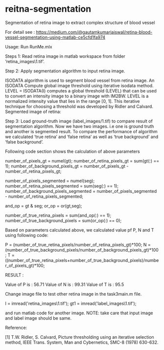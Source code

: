 # reitna-segmentation
Segmentation of retina image to extract complex structure of blood vessel

For detail see : https://medium.com/@gautamkumarjaiswal/retina-blood-vessel-segmentation-using-matlab-ce5cfd1fa974

Usage:
Run RunMe.mlx

Steps 1: Read retina image in matlab workspace from folder ‘retina_images\1.tif’.

Step 2: Apply segmentation algorithm to input retina image.

ISODATA algorithm is used to segment blood vessel from retina image. An ISODATA Compute global image threshold using iterative isodata method.   LEVEL = ISODATA(I) computes a global threshold (LEVEL) that can be  used to convert an intensity image to a binary image with IM2BW. LEVEL  is a normalized intensity value that lies in the range [0, 1].  This iterative technique for choosing a threshold was developed by Ridler and Calvard.
Segmented image of retina: 

Step 3: Load ground-truth image (label_images/1.tif) to compare result of segmentation algorithm. Now we have two images. i.e one is ground truth and another is segmented result. To compare the performance of algorithm we calculated ‘true retina’ and ‘false retina’ as well as ‘true background’ and ‘false background’.

Following code section shows the calculation of above parameters

number_of_pixels_gt = numel(gt);
number_of_retina_pixels_gt = sum(gt(:) == 1);
number_of_background_pixels_gt = number_of_pixels_gt - number_of_retina_pixels_gt;
 
number_of_pixels_segmented = numel(seg);
number_of_retina_pixels_segmented = sum(seg(:) == 1);
number_of_background_pixels_segmented = number_of_pixels_segmented - number_of_retina_pixels_segmented;
 
 and_op = gt & seg; 
 or_op = or(gt,seg);
 
 
 number_of_true_retina_pixels = sum(and_op(:) == 1);
 number_of_true_background_pixels = sum(or_op(:) == 0);


Based on parameters calculated above, we calculated value pf P, N and T using following code:

P = (number_of_true_retina_pixels/number_of_retina_pixels_gt)*100;
N = (number_of_true_background_pixels/number_of_background_pixels_gt)*100;
T = ((number_of_true_retina_pixels+number_of_true_background_pixels)/number_of_pixels_gt)*100;


RESULT : 

Value of P is : 56.71
Value of N is : 99.31
Value of T is : 95.5

Change image file to test other retina image in the task3main.m file.

I = imread('retina_images\1.tif');
gt1 = imread('label_images\1.tif');

and run matlab code for another image. NOTE: take care that input image and label image should be same.

Reference:

[1] T.W. Ridler, S. Calvard, Picture thresholding using an iterative selection method, IEEE Trans. System, Man and Cybernetics, SMC-8 (1978) 630-632.

